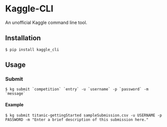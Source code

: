 # Kaggle-CLI
An unofficial Kaggle command line tool.

## Installation
```
$ pip install kaggle_cli
```

## Usage


### Submit
```
$ kg submit `competition` `entry` -u `username` -p `password` -m `message`
```

#### Example
```
$ kg submit titanic-gettingStarted sampleSubmission.csv -u USERNAME -p PASSWORD -m "Enter a brief description of this submission here."
```
